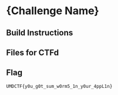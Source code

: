 # {Challenge Name}

## Build Instructions

## Files for CTFd

## Flag

`UMDCTF{y0u_g0t_sum_w0rm5_1n_y0ur_4ppL1n}`
